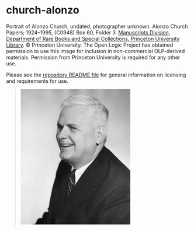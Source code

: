 # church-alonzo

Portrait of Alonzo Church, undated, photographer unknown. Alonzo Church
Papers; 1924–1995, (C0948) Box 60, Folder 3. [Manuscripts Division,
Department of Rare Books and Special Collections, Princeton University
Library](http://rbsc.princeton.edu/divisions/manuscripts-division). ©
Princeton University. The Open Logic Project has obtained permission to
use this image for inclusion in non-commercial OLP-derived materials.
Permission from Princeton University is required for any other use.

Please see the [repository README file](https://github.com/OpenLogicProject/photos/blob/master/README.md) for general information on licensing and requirements for use.

> ![church-alonzo](https://github.com/OpenLogicProject/photos/blob/master/church-alonzo/church-alonzo-small.png)
